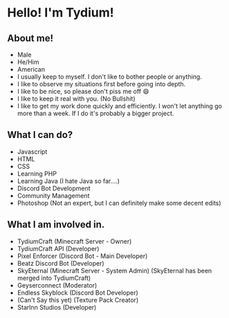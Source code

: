 # Hello! I'm Tydium!

## About me!
- Male
- He/Him
- American
- I usually keep to myself. I don't like to bother people or anything.
- I like to observe my situations first before going into depth.
- I like to be nice, so please don't piss me off 😄
- I like to keep it real with you. (No Bullshit)
- I like to get my work done quickly and efficiently. I won't let anything go more than a week. If I do it's probably a bigger project.

## What I can do?
- Javascript
- HTML
- CSS
- Learning PHP
- Learning Java (I hate Java so far....)
- Discord Bot Development
- Community Management
- Photoshop (Not an expert, but I can definitely make some decent edits)

## What I am involved in.
- TydiumCraft (Minecraft Server - Owner)
- TydiumCraft API (Developer)
- Pixel Enforcer (Discord Bot - Main Developer)
- Beatz Discord Bot (Developer)
- SkyEternal (Minecraft Server - System Admin) (SkyEternal has been merged into TydiumCraft)
- Geyserconnect (Moderator)
- Endless Skyblock (Discord Bot Developer)
- (Can't Say this yet) (Texture Pack Creator)
- Starlnn Studios (Developer)

